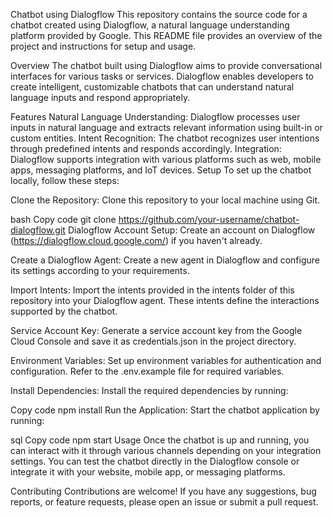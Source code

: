 Chatbot using Dialogflow
This repository contains the source code for a chatbot created using Dialogflow, a natural language understanding platform provided by Google. This README file provides an overview of the project and instructions for setup and usage.

Overview
The chatbot built using Dialogflow aims to provide conversational interfaces for various tasks or services. Dialogflow enables developers to create intelligent, customizable chatbots that can understand natural language inputs and respond appropriately.

Features
Natural Language Understanding: Dialogflow processes user inputs in natural language and extracts relevant information using built-in or custom entities.
Intent Recognition: The chatbot recognizes user intentions through predefined intents and responds accordingly.
Integration: Dialogflow supports integration with various platforms such as web, mobile apps, messaging platforms, and IoT devices.
Setup
To set up the chatbot locally, follow these steps:

Clone the Repository: Clone this repository to your local machine using Git.

bash
Copy code
git clone https://github.com/your-username/chatbot-dialogflow.git
Dialogflow Account Setup: Create an account on Dialogflow (https://dialogflow.cloud.google.com/) if you haven't already.

Create a Dialogflow Agent: Create a new agent in Dialogflow and configure its settings according to your requirements.

Import Intents: Import the intents provided in the intents folder of this repository into your Dialogflow agent. These intents define the interactions supported by the chatbot.

Service Account Key: Generate a service account key from the Google Cloud Console and save it as credentials.json in the project directory.

Environment Variables: Set up environment variables for authentication and configuration. Refer to the .env.example file for required variables.

Install Dependencies: Install the required dependencies by running:

Copy code
npm install
Run the Application: Start the chatbot application by running:

sql
Copy code
npm start
Usage
Once the chatbot is up and running, you can interact with it through various channels depending on your integration settings. You can test the chatbot directly in the Dialogflow console or integrate it with your website, mobile app, or messaging platforms.

Contributing
Contributions are welcome! If you have any suggestions, bug reports, or feature requests, please open an issue or submit a pull request.
